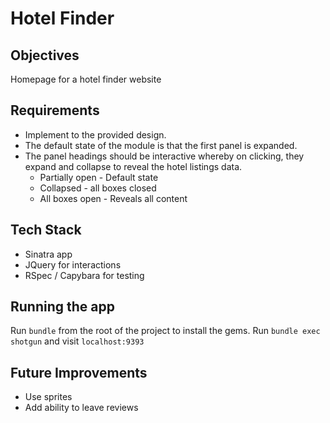 # Hotel Finder

## Objectives
Homepage for a hotel finder website


## Requirements
+ Implement to the provided design.
+ The default state of the module is that the first panel is expanded.
+ The panel headings should be interactive whereby on clicking, they expand and collapse to reveal the hotel listings data.
  + Partially open - Default state
  + Collapsed - all boxes closed
  + All boxes open - Reveals all content

## Tech Stack
+ Sinatra app
+ JQuery for interactions
+ RSpec / Capybara for testing

## Running the app

Run `bundle` from the root of the project to install the gems.
Run `bundle exec shotgun` and visit `localhost:9393`

## Future Improvements
+ Use sprites
+ Add ability to leave reviews
